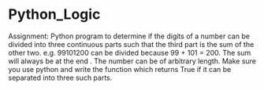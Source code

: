 # Python_Logic
Assignment: Python program to determine if the digits of a number can be divided into three continuous parts such that the third part is the sum of the other two. e.g. 99101200 can be divided because 99 + 101 = 200. The sum will always be at the end . The number can be of arbitrary length. Make sure you use python and write the function which returns True if it can be separated into three such parts.
